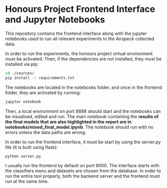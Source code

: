 # Honours Project Frontend Interface and Jupyter Notebooks

This repository contains the frontend interface along with the jupyter notebooks used to run all relevant experiments to the Airspeck collected data.

In order to run the experiments, the honours project virtual environment must be activated. Then, if the dependencies are not installed, they must be installed via pip:

```bash
cd ./sources/
pip install -r requirements.txt
```

The notebooks are located in the notebooks folder, and once in the frontend folder, they are activated by running:

```bash
jupyter notebook
```

Then, a local environment on port 8888 should start and the notebooks can be visualised, edited and run. The main notebook containing the <b>results of the final models that are also highlighted in the report are in notebooks/mixed_final_model.ipynb</b>. The notebook should run with no errors unless the data paths are wrong.

In order to run the frontend interface, it must be start by using the server.py file (it is built using flask):

```bash
python server.py
```

I usually run the frontend by default on port 8000. The interface starts with the classifiers menu and datasets are chosen from the database. In order to run the entire tool properly, both the backend server and the frontend must run at the same time.
